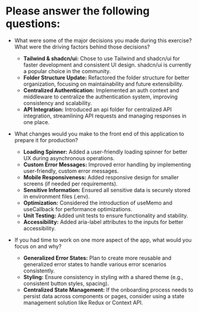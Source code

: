 # Please answer the following questions:

- What were some of the major decisions you made during this exercise? What were the driving factors behind those decisions?

  - **Tailwind & shadcn/ui:** Chose to use Tailwind and shadcn/ui for faster development and consistent UI design. shadcn/ui is currently a popular choice in the community.
  - **Folder Structure Update:** Refactored the folder structure for better organization, focusing on maintainability and future extensibility.
  - **Centralized Authentication:** Implemented an auth context and middleware to centralize the authentication system, improving consistency and scalability.
  - **API Integration:** Introduced an api folder for centralized API integration, streamlining API requests and managing responses in one place.

- What changes would you make to the front end of this application to prepare it for production?

  - **Loading Spinner:** Added a user-friendly loading spinner for better UX during asynchronous operations.
  - **Custom Error Messages:** Improved error handling by implementing user-friendly, custom error messages.
  - **Mobile Responsiveness:** Added responsive design for smaller screens (if needed per requirements).
  - **Sensitive Information:** Ensured all sensitive data is securely stored in environment files (.env).
  - **Optimization:** Considered the introduction of useMemo and useCallback for performance optimizations.
  - **Unit Testing:** Added unit tests to ensure functionality and stability.
  - **Accessibility:** Added aria-label attributes to the inputs for better accessibility.

- If you had time to work on one more aspect of the app, what would you focus on and why?

  - **Generalized Error States:** Plan to create more reusable and generalized error states to handle various error scenarios consistently.
  - **Styling:** Ensure consistency in styling with a shared theme (e.g., consistent button styles, spacing).
  - **Centralized State Management:** If the onboarding process needs to persist data across components or pages, consider using a state management solution like Redux or Context API.

